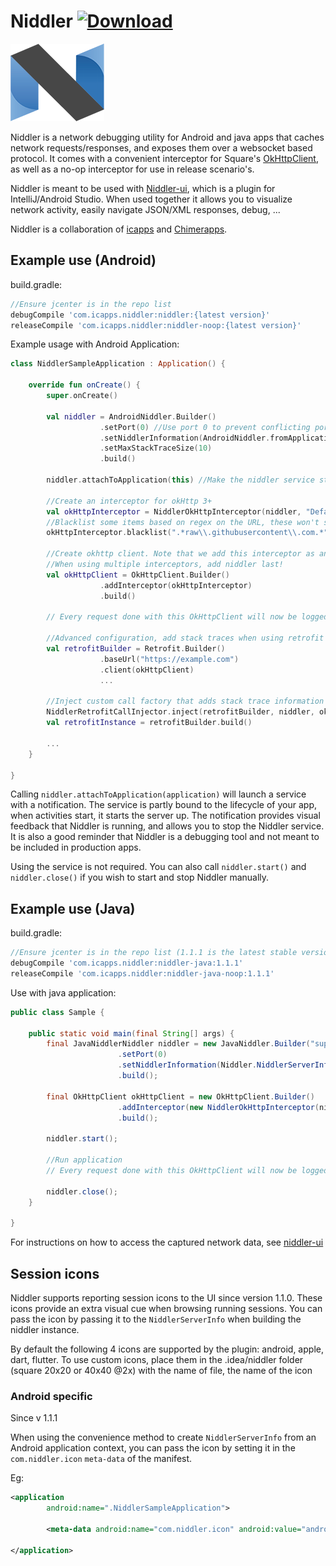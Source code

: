 # Niddler [![Download](https://api.bintray.com/packages/nicolaverbeeck/maven/niddler/images/download.svg)](https://bintray.com/nicolaverbeeck/maven/niddler/_latestVersion)

![Logo](niddler_logo.png)

Niddler is a network debugging utility for Android and java apps that caches network requests/responses, and exposes them over a websocket based protocol. It comes with a convenient interceptor for Square's [OkHttpClient](http://square.github.io/okhttp/), as well as a no-op interceptor for use in release scenario's.

Niddler is meant to be used with [Niddler-ui](https://github.com/Chimerapps/niddler-ui), which is a plugin for IntelliJ/Android Studio. When used together it allows you to visualize network activity, easily navigate JSON/XML responses, debug, ...

Niddler is a collaboration of [icapps](http://www.icapps.com) and [Chimerapps](http://www.chimerapps.com/).

## Example use (Android)
build.gradle:
``` groovy
//Ensure jcenter is in the repo list
debugCompile 'com.icapps.niddler:niddler:{latest version}'
releaseCompile 'com.icapps.niddler:niddler-noop:{latest version}'
```

Example usage with Android Application:
```kotlin
class NiddlerSampleApplication : Application() {

    override fun onCreate() {
        super.onCreate()

        val niddler = AndroidNiddler.Builder()
                    .setPort(0) //Use port 0 to prevent conflicting ports, auto-discovery will find it anyway!
                    .setNiddlerInformation(AndroidNiddler.fromApplication(this)) //Set com.niddler.icon in AndroidManifest meta-data to an icon you wish to use for this session
                    .setMaxStackTraceSize(10)
                    .build()

        niddler.attachToApplication(this) //Make the niddler service start whenever an activity starts

        //Create an interceptor for okHttp 3+
        val okHttpInterceptor = NiddlerOkHttpInterceptor(niddler, "Default")
        //Blacklist some items based on regex on the URL, these won't show up in niddler
        okHttpInterceptor.blacklist(".*raw\\.githubusercontent\\.com.*")

        //Create okhttp client. Note that we add this interceptor as an application layer interceptor, this ensures we see 'unpacked' responses
        //When using multiple interceptors, add niddler last!
        val okHttpClient = OkHttpClient.Builder()
                    .addInterceptor(okHttpInterceptor)
                    .build()

        // Every request done with this OkHttpClient will now be logged with Niddler

        //Advanced configuration, add stack traces when using retrofit
        val retrofitBuilder = Retrofit.Builder()
                    .baseUrl("https://example.com")
                    .client(okHttpClient)
                    ...

        //Inject custom call factory that adds stack trace information to retrofit
        NiddlerRetrofitCallInjector.inject(retrofitBuilder, niddler, okHttpClient)
        val retrofitInstance = retrofitBuilder.build()

        ...
    }

}
```

Calling `niddler.attachToApplication(application)` will launch a service with a notification. The service is partly bound to the lifecycle of your app, when activities start, it starts the server up. The notification provides visual feedback that Niddler is running, and allows you to stop the Niddler service. It is also a good reminder that Niddler is a debugging tool and not meant to be included in production apps.

Using the service is not required. You can also call `niddler.start()` and `niddler.close()` if you wish to start and stop Niddler manually.

## Example use (Java)
build.gradle:
``` groovy
//Ensure jcenter is in the repo list (1.1.1 is the latest stable version)
debugCompile 'com.icapps.niddler:niddler-java:1.1.1'
releaseCompile 'com.icapps.niddler:niddler-java-noop:1.1.1'
```

Use with java application:
```java
public class Sample {

    public static void main(final String[] args) {
        final JavaNiddlerNiddler niddler = new JavaNiddler.Builder("superSecretPassword")
                        .setPort(0)
                        .setNiddlerInformation(Niddler.NiddlerServerInfo("Example", "Example description"))
                        .build();

        final OkHttpClient okHttpClient = new OkHttpClient.Builder()
                        .addInterceptor(new NiddlerOkHttpInterceptor(niddler))
                        .build();

        niddler.start();

        //Run application
        // Every request done with this OkHttpClient will now be logged with Niddler

        niddler.close();
    }

}
```

For instructions on how to access the captured network data, see [niddler-ui](https://github.com/Chimerapps/niddler-ui)

## Session icons
Niddler supports reporting session icons to the UI since version 1.1.0. These icons provide an extra visual cue when browsing running sessions. You can pass the icon by 
passing it to the `NiddlerServerInfo` when building the niddler instance.

By default the following 4 icons are supported by the plugin: android, apple, dart, flutter. To use custom icons, place them in the .idea/niddler folder (square 20x20 or 40x40 @2x) with the 
name of file, the name of the icon

### Android specific
Since v 1.1.1


When using the convenience method to create `NiddlerServerInfo` from an Android application context, you can pass the icon by setting it in the `com.niddler.icon` `meta-data` of the manifest.

Eg:
```xml
<application
        android:name=".NiddlerSampleApplication">

        <meta-data android:name="com.niddler.icon" android:value="android"/>

</application>
```  
